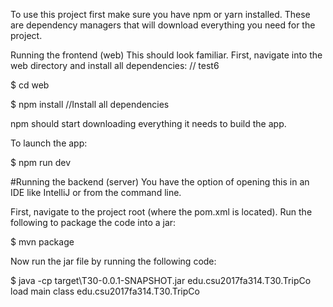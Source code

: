 To use this project first make sure you have npm or yarn installed. These are dependency managers that will download everything you need for the project.

Running the frontend (web)
This should look familiar. First, navigate into the web directory and install all dependencies: // test6

$ cd web

$ npm install //Install all dependencies

npm should start downloading everything it needs to build the app.

To launch the app:

$ npm run dev

#Running the backend (server)
You have the option of opening this in an IDE like IntelliJ or from the command line.

First, navigate to the project root (where the pom.xml is located). Run the following to package the code into a jar:

$ mvn package

Now run the jar file by running the following code:

$ java -cp target\T30-0.0.1-SNAPSHOT.jar edu.csu2017fa314.T30.TripCo
load main class edu.csu2017fa314.T30.TripCo
